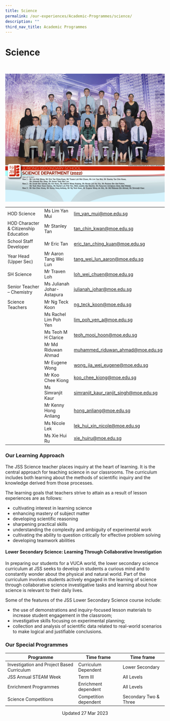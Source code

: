```yaml
---
title: Science
permalink: /our-experiences/Academic-Programmes/science/
description: ""
third_nav_title: Academic Programmes
---
```

# Science
<br>

![](/images/js_Science%20Department%204.jpg)

|  |  |  |
| -------- | -------- | -------- |
| HOD Science    | Ms Lim Yan Mui   | [lim\_yan\_mui@moe.edu.sg](mailto:lim_yan_mui@moe.edu.sg)   |
| HOD Character &amp; Citizenship Education  | Mr Stanley Tan    | [tan\_chin\_kwan@moe.edu.sg](mailto:tan_chin_kwan@moe.edu.sg)    |
| School Staff Developer     | Mr Eric Tan   | [eric\_tan\_ching\_kuan@moe.edu.sg](mailto:eric_tan_ching_kuan@moe.edu.sg)    |
| Year Head (Upper Sec)  | Mr Aaron Tang Wei Lun   | [tang\_wei\_lun\_aaron@moe.edu.sg](mailto:tang_wei_lun_aaron@moe.edu.sg)     |
| SH Science    | Mr Traven Loh   | [loh\_wei\_chuen@moe.edu.sg](mailto:loh_wei_chuen@moe.edu.sg)   |
| Senior Teacher – Chemistry     | Ms Julianah Johar-Astapura    | [julianah\_johar@moe.edu.sg](mailto:julianah_johar@moe.edu.sg)   |
| Science Teachers    | Mr Ng Teck Koon    | [ng\_teck\_koon@moe.edu.sg](mailto:ng_teck_koon@moe.edu.sg)    |
|     | Ms Rachel Lim Poh Yen    |[lim\_poh\_yen\_a@moe.edu.sg](mailto:lim_poh_yen@moe.edu.sg)   |
|     | Ms Teoh M H Clarice   | [teoh\_mooi\_hoon@moe.edu.sg](mailto:teoh_mooi_hoon@moe.edu.sg)     |
|    | Mr Md Riduwan Ahmad    | [muhammed\_riduwan\_ahmad@moe.edu.sg](mailto:muhammed_riduwan_ahmad@moe.edu.sg)    |
|    | Mr Eugene Wong    | [wong\_jia\_wei\_eugene@moe.edu.sg](mailto:wong_jia_wei@moe.edu.sg)   |
|      | Mr Koo Chee Kiong    | [koo\_chee\_kiong@moe.edu.sg](mailto:koo_chee_kiong@moe.edu.sg)    |
|     | Ms Simranjit Kaur    | [simranjit\_kaur\_ranjit\_singh@moe.edu.sg](mailto:simranjit_kaur_ranjit_singh@moe.edu.sg)    |
|     | Mr Kenny Hong Anliang     | [hong\_anliang@moe.edu.sg](mailto:hong_anliang@moe.edu.sg)     |
|     | Ms Nicole Lek   | [lek\_hui\_xin\_nicole@moe.edu.sg](mailto:lek_hui_xin_nicole@moe.edu.sg)   |
|   | Ms Xie Hui Ru     | [xie\_huiru@moe.edu.sg](mailto:xie_huiru@moe.edu.sg)    |


### Our Learning Approach


The JSS Science teacher places inquiry at the heart of learning. It is the central approach for teaching science in our classrooms. The curriculum includes both learning about the methods of scientific inquiry and the knowledge derived from those processes.

  

The learning goals that teachers strive to attain as a result of lesson experiences are as follows:

*   cultivating interest in learning science
*   enhancing mastery of subject matter
*   developing scientific reasoning
*   sharpening practical skills
*   understanding the complexity and ambiguity of experimental work
*   cultivating the ability to question critically for effective problem solving
*   developing teamwork abilities

#### Lower Secondary Science: Learning Through Collaborative Investigation


In preparing our students for a VUCA world, the lower secondary science curriculum at JSS seeks to develop in students a curious mind and to constantly wonder about the physical and natural world. Part of the curriculum involves students actively engaged in the learning of science through collaborative science investigative tasks and learning about how science is relevant to their daily lives.

  

Some of the features of the JSS Lower Secondary Science course include:

*   the use of demonstrations and inquiry-focused lesson materials to increase student engagement in the classroom;
*   investigative skills focusing on experimental planning;
*   collection and analysis of scientific data related to real-world scenarios to make logical and justifiable conclusions.

### Our Special Programmes

| Programme | Time frame| Time frame |
| -------- | -------- | -------- |
| Investigation and Project Based Curriculum    | Curriculum Dependent   | Lower Secondary   |
| JSS Annual STEAM Week   | Term III    | All Levels   |
| Enrichment Programmes   | Enrichment dependent    | All Levels   |
| Science Competitions  | Competition dependent   | Secondary Two &amp; Three  |

<center> Updated 27 Mar 2023 </center>